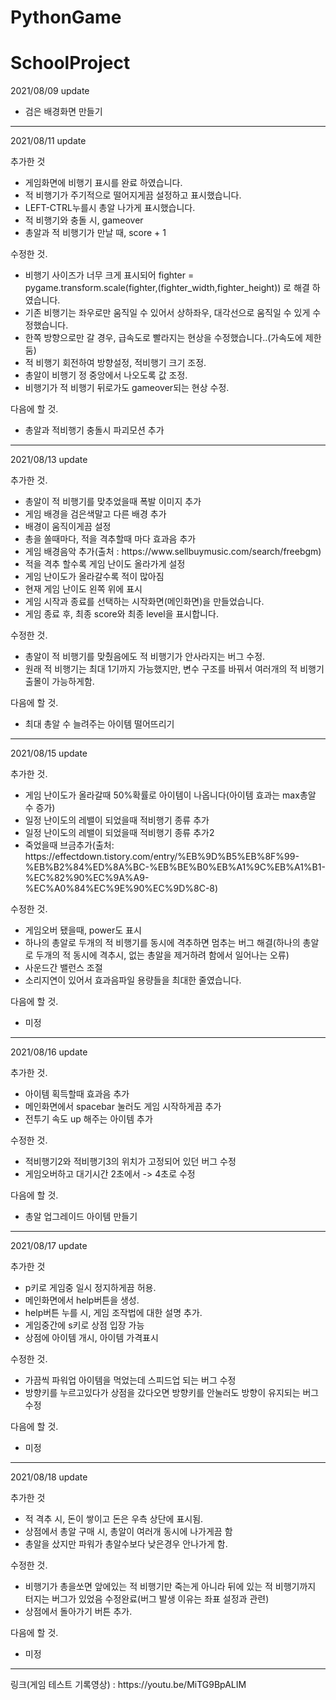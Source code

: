 # PythonGame
SchoolProject
=========
2021/08/09 update
<ul>
<li>검은 배경화면 만들기</li>
</ul>

<hr/>
2021/08/11 update

추가한 것
<ul>
<li>게임화면에 비행기 표시를 완료 하였습니다.
<li>적 비행기가 주기적으로 떨어지게끔 설정하고 표시했습니다.
<li>LEFT-CTRL누를시 총알 나가게 표시했습니다.
<li>적 비행기와 충돌 시, gameover
<li>총알과 적 비행기가 만날 때, score + 1
</ul>

수정한 것.
<ul>
<li>비행기 사이즈가 너무 크게 표시되어 fighter = pygame.transform.scale(fighter,(fighter_width,fighter_height)) 로 해결 하였습니다.
<li>기존 비행기는 좌우로만 움직일 수 있어서 상하좌우, 대각선으로 움직일 수 있게 수정했습니다.
<li>한쪽 방향으로만 갈 경우, 급속도로 빨라지는 현상을 수정했습니다..(가속도에 제한 둠)
<li>적 비행기 회전하여 방향설정, 적비행기 크기 조정.
<li>총알이 비행기 정 중앙에서 나오도록 값 조정.
<li>비행기가 적 비행기 뒤로가도 gameover되는 현상 수정.
</ul>

다음에 할 것.
<ul>
<li>총알과 적비행기 충돌시 파괴모션 추가
</ul>

<hr/>
2021/08/13 update

추가한 것.
<ul>
<li>총알이 적 비행기를 맞추었을때 폭발 이미지 추가
<li>게임 배경을 검은색말고 다른 배경 추가
<li>배경이 움직이게끔 설정
<li>총을 쏠때마다, 적을 격추할때 마다 효과음 추가
<li>게임 배경음악 추가(출처 : https://www.sellbuymusic.com/search/freebgm)
<li>적을 격추 할수록 게임 난이도 올라가게 설정
<li>게임 난이도가 올라갈수록 적이 많아짐
<li>현재 게임 난이도 왼쪽 위에 표시
<li>게임 시작과 종료를 선택하는 시작화면(메인화면)을 만들었습니다.
<li>게임 종료 후, 최종 score와 최종 level을 표시합니다.
</ul>

수정한 것.
<ul>
<li>총알이 적 비행기를 맞췄음에도 적 비행기가 안사라지는 버그 수정.
<li>원래 적 비행기는 최대 1기까지 가능했지만, 변수 구조를 바꿔서 여러개의 적 비행기 출몰이 가능하게함.
</ul>

다음에 할 것.
<ul>
<li>최대 총알 수 늘려주는 아이템 떨어뜨리기
</ul>

<hr/>
2021/08/15 update

추가한 것.
<ul>
<li>게임 난이도가 올라갈때 50%확률로 아이템이 나옵니다(아이템 효과는 max총알 수 증가)
<li>일정 난이도의 레밸이 되었을때 적비행기 종류 추가
<li>일정 난이도의 레밸이 되었을때 적비행기 종류 추가2
<li>죽었을때 브금추가(출처: https://effectdown.tistory.com/entry/%EB%9D%B5%EB%8F%99-%EB%B2%84%ED%8A%BC-%EB%BE%B0%EB%A1%9C%EB%A1%B1-%EC%82%90%EC%9A%A9-%EC%A0%84%EC%9E%90%EC%9D%8C-8)
</ul>

수정한 것.
<ul>
<li>게임오버 됐을때, power도 표시
<li>하나의 총알로 두개의 적 비행기를 동시에 격추하면 멈추는 버그 해결(하나의 총알로 두개의 적 동시에 격추시, 없는 총알을 제거하려 함에서 일어나는 오류)
<li> 사운드간 밸런스 조절
<li>소리지연이 있어서 효과음파일 용량들을 최대한 줄였습니다.
</ul>

다음에 할 것.
<ul>
<li>미정
</ul>

<hr/>
2021/08/16 update

추가한 것.
<ul>
<li>아이템 획득할때 효과음 추가
<li>메인화면에서 spacebar 눌러도 게임 시작하게끔 추가
<li>전투기 속도 up 해주는 아이템 추가
</ul>

수정한 것.
<ul>
<li>적비행기2와 적비행기3의 위치가 고정되어 있던 버그 수정
<li>게임오버하고 대기시간 2초에서 -> 4초로 수정
</ul>

다음에 할 것.
<ul>
<li>총알 업그레이드 아이템 만들기
</ul>

<hr/>
2021/08/17 update

추가한 것
<ul>
<li>p키로 게임중 일시 정지하게끔 허용.
<li>메인화면에서 help버튼을 생성.
<li>help버튼 누를 시, 게임 조작법에 대한 설명 추가.
<li>게임중간에 s키로 상점 입장 가능
<li>상점에 아이템 개시, 아이템 가격표시
</ul>

수정한 것.
<ul>
<li>가끔씩 파워업 아이템을 먹었는데 스피드업 되는 버그 수정
<li>방향키를 누르고있다가 상점을 갔다오면 방향키를 안눌러도 방향이 유지되는 버그 수정
</ul>

다음에 할 것.
<ul>
<li>미정
</ul>

<hr/>
2021/08/18 update

추가한 것
<ul>
<li>적 격추 시, 돈이 쌓이고 돈은 우측 상단에 표시됨.
<li>상점에서 총알 구매 시, 총알이 여러개 동시에 나가게끔 함
<li> 총알을 샀지만 파워가 총알수보다 낮은경우 안나가게 함.
</ul>

수정한 것.
<ul>
<li>비행기가 총을쏘면 앞에있는 적 비행기만 죽는게 아니라 뒤에 있는 적 비행기까지 터지는 버그가 있었음 수정완료(버그 발생 이유는 좌표 설정과 관련)
<li>상점에서 돌아가기 버튼 추가.
</ul>

다음에 할 것.
<ul>
<li>미정
</ul>

<hr/>
링크(게임 테스트 기록영상) : https://youtu.be/MiTG9BpALIM